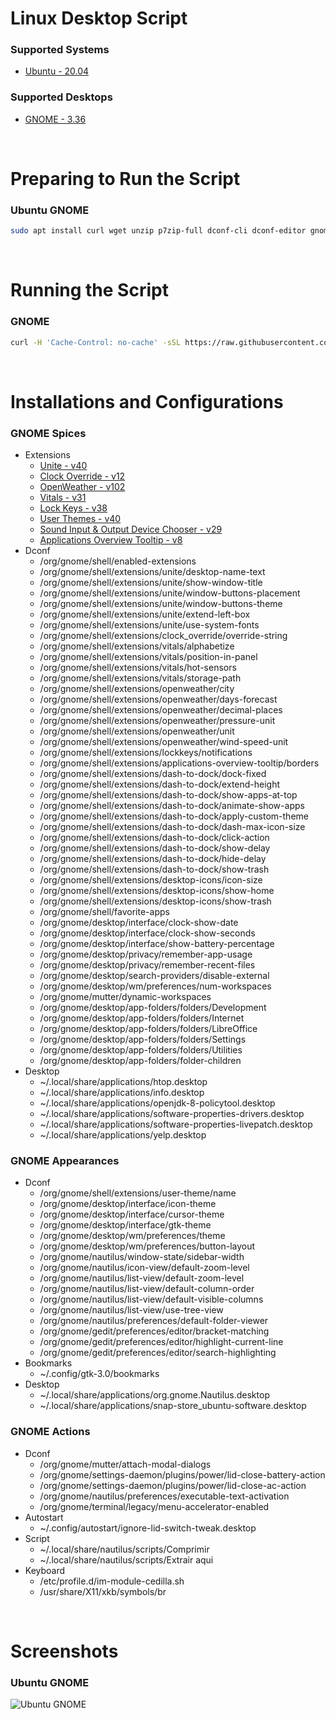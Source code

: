 # Linux Desktop Script

### Supported Systems
* [Ubuntu - 20.04](https://ubuntu.com/)

### Supported Desktops
* [GNOME - 3.36](https://www.gnome.org/)

<br/>

# Preparing to Run the Script

### Ubuntu GNOME
```bash
sudo apt install curl wget unzip p7zip-full dconf-cli dconf-editor gnome-software gnome-tweaks gnome-shell-extension-prefs chrome-gnome-shell x11-utils gir1.2-gtop-2.0 lm-sensors -y
```

<br/>

# Running the Script

### GNOME
```bash
curl -H 'Cache-Control: no-cache' -sSL https://raw.githubusercontent.com/daniloancilotto/linux-desktop-script/master/linux-desktop-gnome.sh | bash
```

<br/>

# Installations and Configurations

### GNOME Spices
* Extensions
  * [Unite - v40](https://extensions.gnome.org/extension/1287/unite/)
  * [Clock Override - v12](https://extensions.gnome.org/extension/1206/clock-override/)
  * [OpenWeather - v102](https://extensions.gnome.org/extension/750/openweather/)
  * [Vitals - v31](https://extensions.gnome.org/extension/1460/vitals/)
  * [Lock Keys - v38](https://extensions.gnome.org/extension/36/lock-keys/)
  * [User Themes - v40](https://extensions.gnome.org/extension/19/user-themes/)
  * [Sound Input & Output Device Chooser - v29](https://extensions.gnome.org/extension/906/sound-output-device-chooser/)
  * [Applications Overview Tooltip - v8](https://extensions.gnome.org/extension/1071/applications-overview-tooltip/)
* Dconf
  * /org/gnome/shell/enabled-extensions
  * /org/gnome/shell/extensions/unite/desktop-name-text
  * /org/gnome/shell/extensions/unite/show-window-title
  * /org/gnome/shell/extensions/unite/window-buttons-placement
  * /org/gnome/shell/extensions/unite/window-buttons-theme
  * /org/gnome/shell/extensions/unite/extend-left-box
  * /org/gnome/shell/extensions/unite/use-system-fonts
  * /org/gnome/shell/extensions/clock_override/override-string
  * /org/gnome/shell/extensions/vitals/alphabetize
  * /org/gnome/shell/extensions/vitals/position-in-panel
  * /org/gnome/shell/extensions/vitals/hot-sensors
  * /org/gnome/shell/extensions/vitals/storage-path
  * /org/gnome/shell/extensions/openweather/city
  * /org/gnome/shell/extensions/openweather/days-forecast
  * /org/gnome/shell/extensions/openweather/decimal-places
  * /org/gnome/shell/extensions/openweather/pressure-unit
  * /org/gnome/shell/extensions/openweather/unit
  * /org/gnome/shell/extensions/openweather/wind-speed-unit
  * /org/gnome/shell/extensions/lockkeys/notifications
  * /org/gnome/shell/extensions/applications-overview-tooltip/borders
  * /org/gnome/shell/extensions/dash-to-dock/dock-fixed
  * /org/gnome/shell/extensions/dash-to-dock/extend-height
  * /org/gnome/shell/extensions/dash-to-dock/show-apps-at-top
  * /org/gnome/shell/extensions/dash-to-dock/animate-show-apps
  * /org/gnome/shell/extensions/dash-to-dock/apply-custom-theme
  * /org/gnome/shell/extensions/dash-to-dock/dash-max-icon-size
  * /org/gnome/shell/extensions/dash-to-dock/click-action
  * /org/gnome/shell/extensions/dash-to-dock/show-delay
  * /org/gnome/shell/extensions/dash-to-dock/hide-delay
  * /org/gnome/shell/extensions/dash-to-dock/show-trash
  * /org/gnome/shell/extensions/desktop-icons/icon-size
  * /org/gnome/shell/extensions/desktop-icons/show-home
  * /org/gnome/shell/extensions/desktop-icons/show-trash
  * /org/gnome/shell/favorite-apps
  * /org/gnome/desktop/interface/clock-show-date
  * /org/gnome/desktop/interface/clock-show-seconds
  * /org/gnome/desktop/interface/show-battery-percentage
  * /org/gnome/desktop/privacy/remember-app-usage
  * /org/gnome/desktop/privacy/remember-recent-files
  * /org/gnome/desktop/search-providers/disable-external
  * /org/gnome/desktop/wm/preferences/num-workspaces
  * /org/gnome/mutter/dynamic-workspaces
  * /org/gnome/desktop/app-folders/folders/Development
  * /org/gnome/desktop/app-folders/folders/Internet
  * /org/gnome/desktop/app-folders/folders/LibreOffice
  * /org/gnome/desktop/app-folders/folders/Settings
  * /org/gnome/desktop/app-folders/folders/Utilities
  * /org/gnome/desktop/app-folders/folder-children
* Desktop
  * ~/.local/share/applications/htop.desktop
  * ~/.local/share/applications/info.desktop
  * ~/.local/share/applications/openjdk-8-policytool.desktop
  * ~/.local/share/applications/software-properties-drivers.desktop
  * ~/.local/share/applications/software-properties-livepatch.desktop
  * ~/.local/share/applications/yelp.desktop

### GNOME Appearances
* Dconf
  * /org/gnome/shell/extensions/user-theme/name
  * /org/gnome/desktop/interface/icon-theme
  * /org/gnome/desktop/interface/cursor-theme
  * /org/gnome/desktop/interface/gtk-theme
  * /org/gnome/desktop/wm/preferences/theme
  * /org/gnome/desktop/wm/preferences/button-layout
  * /org/gnome/nautilus/window-state/sidebar-width
  * /org/gnome/nautilus/icon-view/default-zoom-level
  * /org/gnome/nautilus/list-view/default-zoom-level
  * /org/gnome/nautilus/list-view/default-column-order
  * /org/gnome/nautilus/list-view/default-visible-columns
  * /org/gnome/nautilus/list-view/use-tree-view
  * /org/gnome/nautilus/preferences/default-folder-viewer
  * /org/gnome/gedit/preferences/editor/bracket-matching
  * /org/gnome/gedit/preferences/editor/highlight-current-line
  * /org/gnome/gedit/preferences/editor/search-highlighting
* Bookmarks
  * ~/.config/gtk-3.0/bookmarks
* Desktop
  * ~/.local/share/applications/org.gnome.Nautilus.desktop
  * ~/.local/share/applications/snap-store_ubuntu-software.desktop

### GNOME Actions
* Dconf
  * /org/gnome/mutter/attach-modal-dialogs
  * /org/gnome/settings-daemon/plugins/power/lid-close-battery-action
  * /org/gnome/settings-daemon/plugins/power/lid-close-ac-action
  * /org/gnome/nautilus/preferences/executable-text-activation
  * /org/gnome/terminal/legacy/menu-accelerator-enabled
* Autostart
  * ~/.config/autostart/ignore-lid-switch-tweak.desktop
* Script
  * ~/.local/share/nautilus/scripts/Comprimir
  * ~/.local/share/nautilus/scripts/Extrair aqui
* Keyboard
  * /etc/profile.d/im-module-cedilla.sh
  * /usr/share/X11/xkb/symbols/br

<br/>

# Screenshots

### Ubuntu GNOME
![Ubuntu GNOME](https://user-images.githubusercontent.com/29760411/79165085-cae9dd00-7db8-11ea-85f7-d10d779292e1.png)